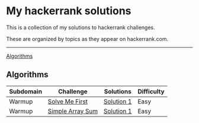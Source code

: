 # My hackerrank solutions

This is a collection of my solutions to hackerrank challenges.

These are organized by topics as they appear on hackerrank.com.

---

[Algorithms](#algorithms)

## Algorithms

| Subdomain | Challenge | Solutions | Difficulty |
| -- | -- | -- | -- |
| Warmup | [Solve Me First](https://www.hackerrank.com/challenges/solve-me-first/problem) | [Solution 1](algorithms/solve_me_first.py) | Easy |
| Warmup | [Simple Array Sum](https://www.hackerrank.com/challenges/simple-array-sum/problem) | [Solution 1](algorithms/simple_array_sum.py) | Easy |